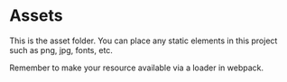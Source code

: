 # Assets

This is the asset folder. You can place any static elements in this project such
as png, jpg, fonts, etc.

Remember to make your resource available via a loader in webpack.
